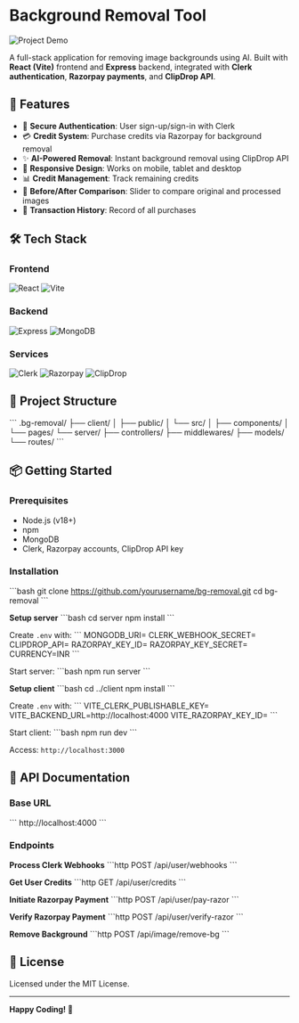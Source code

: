 # Background Removal Tool

![Project Demo](https://i.imgur.com/demo-image.png)

A full-stack application for removing image backgrounds using AI. Built with **React (Vite)** frontend and **Express** backend, integrated with **Clerk authentication**, **Razorpay payments**, and **ClipDrop API**.

## 🚀 Features
- 🔐 **Secure Authentication**: User sign-up/sign-in with Clerk
- 💳 **Credit System**: Purchase credits via Razorpay for background removal
- ✨ **AI-Powered Removal**: Instant background removal using ClipDrop API
- 📱 **Responsive Design**: Works on mobile, tablet and desktop
- 📊 **Credit Management**: Track remaining credits
- 🔄 **Before/After Comparison**: Slider to compare original and processed images
- 📝 **Transaction History**: Record of all purchases

## 🛠️ Tech Stack

### Frontend
![React](https://img.shields.io/badge/React-20232A?style=for-the-badge&logo=react&logoColor=61DAFB)
![Vite](https://img.shields.io/badge/Vite-B73BFE?style=for-the-badge&logo=vite&logoColor=FFD62E)

### Backend
![Express](https://img.shields.io/badge/Express.js-000000?style=for-the-badge&logo=express&logoColor=white)
![MongoDB](https://img.shields.io/badge/MongoDB-4EA94B?style=for-the-badge&logo=mongodb&logoColor=white)

### Services
![Clerk](https://img.shields.io/badge/Clerk-000000?style=for-the-badge&logo=clerk&logoColor=white)
![Razorpay](https://img.shields.io/badge/Razorpay-02042B?style=for-the-badge&logo=razorpay&logoColor=3399FF)
![ClipDrop](https://img.shields.io/badge/ClipDrop-00C4CC?style=for-the-badge&logo=clipdrop&logoColor=white)

## 📂 Project Structure
\`\`\`
.bg-removal/
├── client/
│   ├── public/
│   └── src/
│       ├── components/
│       └── pages/
└── server/
    ├── controllers/
    ├── middlewares/
    ├── models/
    └── routes/
\`\`\`

## 📦 Getting Started

### Prerequisites
- Node.js (v18+)
- npm
- MongoDB
- Clerk, Razorpay accounts, ClipDrop API key

### Installation

\`\`\`bash
git clone https://github.com/yourusername/bg-removal.git
cd bg-removal
\`\`\`

**Setup server**
\`\`\`bash
cd server
npm install
\`\`\`

Create `.env` with:
\`\`\`
MONGODB_URI=
CLERK_WEBHOOK_SECRET=
CLIPDROP_API=
RAZORPAY_KEY_ID=
RAZORPAY_KEY_SECRET=
CURRENCY=INR
\`\`\`

Start server:
\`\`\`bash
npm run server
\`\`\`

**Setup client**
\`\`\`bash
cd ../client
npm install
\`\`\`

Create `.env` with:
\`\`\`
VITE_CLERK_PUBLISHABLE_KEY=
VITE_BACKEND_URL=http://localhost:4000
VITE_RAZORPAY_KEY_ID=
\`\`\`

Start client:
\`\`\`bash
npm run dev
\`\`\`

Access: `http://localhost:3000`

## 📖 API Documentation

### Base URL
\`\`\`
http://localhost:4000
\`\`\`

### Endpoints

**Process Clerk Webhooks**
\`\`\`http
POST /api/user/webhooks
\`\`\`

**Get User Credits**
\`\`\`http
GET /api/user/credits
\`\`\`

**Initiate Razorpay Payment**
\`\`\`http
POST /api/user/pay-razor
\`\`\`

**Verify Razorpay Payment**
\`\`\`http
POST /api/user/verify-razor
\`\`\`

**Remove Background**
\`\`\`http
POST /api/image/remove-bg
\`\`\`

## 📄 License
Licensed under the MIT License.

---

**Happy Coding! 🚀**
